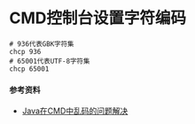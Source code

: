 # CMD控制台设置字符编码

```
# 936代表GBK字符集
chcp 936
# 65001代表UTF-8字符集
chcp 65001
```

#### 参考资料

- [Java在CMD中乱码的问题解决](https://zhuanlan.zhihu.com/p/688912520)